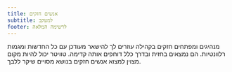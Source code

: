 ```yaml
---
title: אנשים חזקים
subtitle: למעקב
footer: לרשימה המלאה
---
```


מנהיגים ומפתחים חזקים בקהילה עוזרים לך להישאר מעודכן עם כל החדשות ומגמות רלוונטיות. הם נמצאים בחזית ובדרך כלל דוחפים אותה קדימה. טוויטר יכול להיות מקום מצוין למצוא אנשים חזקים בנושא מסויים שיקר ללבך.
